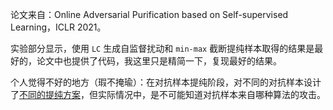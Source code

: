 论文来自：Online Adversarial Purification based on Self-supervised Learning，ICLR 2021。

实验部分显示，使用 `LC` 生成自监督扰动和 `min-max` 截断提纯样本取得的结果是最好的，论文中也提供了代码，我这里只是精简一下，复现最好的结果。

个人觉得不好的地方（瑕不掩瑜）：在对抗样本提纯阶段，对不同的对抗样本设计了[不同的提纯方案](https://github.com/Mishne-Lab/SOAP/blob/09535124ef13e3f957d25b3a4e54af7f5f713a73/defenses.py)，但实际情况中，是不可能知道对抗样本来自哪种算法的攻击。